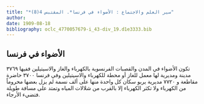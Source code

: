 ```yaml
---
title: "*سير العلم والاجتماع : الأضواء في فرنسا*. المقتبس 4(8)"
author: 
date: 1909-08-18
bibliography: oclc_4770057679-i_43-div_19.d1e3333.bib
---
```




##  الأضواء في فرنسا 


 تكون الأضواء في المدن والقصبات الفرنسوية بالكهرباء والغاز والاسيتيلين ففيها  ٣٧٦٩  مدينة ومديرية لها معمل للغاز أو محطة للكهرباء والاسيتيلين وفي فرنسا  ٣٧٠٠  حاضرة مقاطعة و  ٧٧٢٠  مديرية يربو سكان كل واحدة منها على  ألف  نسمة لم يزل بعضها محروماً من الكهرباء ولا تكثر الكهرباء إلا بالقرب من شلالات المياه وتمتد على مسافة طويلة فتضيء الأرجاء. 
